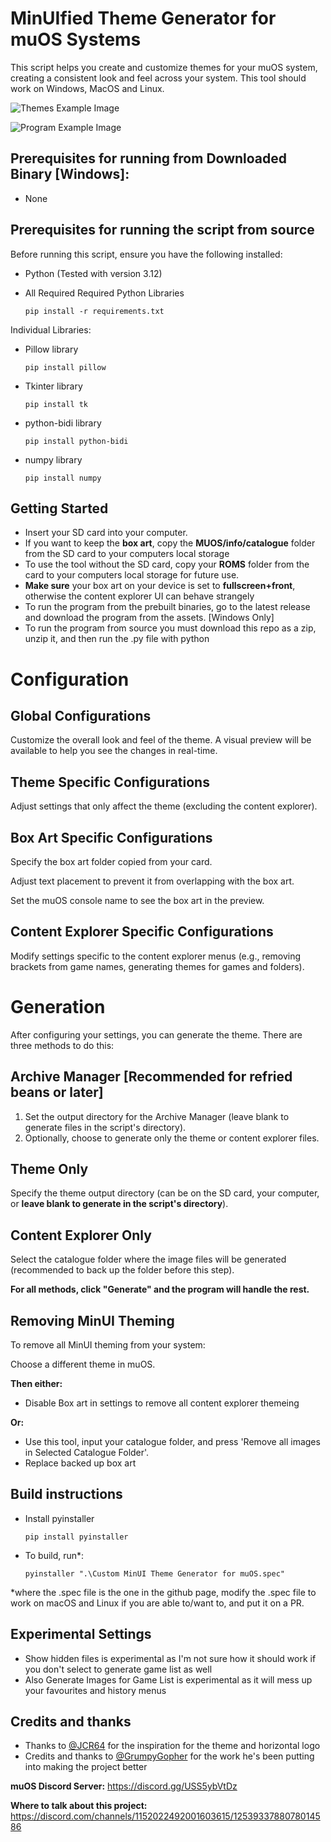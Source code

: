 # MinUIfied Theme Generator for muOS Systems
This script helps you create and customize themes for your muOS system, creating a consistent look and feel across your system. This tool should work on Windows, MacOS and Linux.

![Themes Example Image](https://github.com/user-attachments/assets/68cfb45d-b260-4fa0-bab1-b13a6d7d282a)

![Program Example Image](https://github.com/user-attachments/assets/e3c42ffc-cba3-4898-bc8e-86fe90e24204)

## Prerequisites for running from Downloaded Binary [Windows]:
 - None

## Prerequisites for running the script from source
Before running this script, ensure you have the following installed:
 - Python (Tested with version 3.12)
 - All Required Required Python Libraries
 
       pip install -r requirements.txt 

Individual Libraries:
 - Pillow library
   
       pip install pillow
 - Tkinter library
   
       pip install tk

 - python-bidi library
   
       pip install python-bidi

 - numpy library
   
       pip install numpy


## Getting Started
 - Insert your SD card into your computer.
 - If you want to keep the **box art**, copy the **MUOS/info/catalogue** folder from the SD card to your computers local storage
 - To use the tool without the SD card, copy your **ROMS** folder from the card to your computers local storage for future use.
 - **Make sure** your box art on your device is set to **fullscreen+front**, otherwise the content explorer UI can behave strangely
 - To run the program from the prebuilt binaries, go to the latest release and download the program from the assets. [Windows Only]
 - To run the program from source you must download this repo as a zip, unzip it, and then run the .py file with python

# Configuration

## Global Configurations
Customize the overall look and feel of the theme. A visual preview will be available to help you see the changes in real-time.

## Theme Specific Configurations
Adjust settings that only affect the theme (excluding the content explorer).

## Box Art Specific Configurations
Specify the box art folder copied from your card.

Adjust text placement to prevent it from overlapping with the box art.

Set the muOS console name to see the box art in the preview.

## Content Explorer Specific Configurations
Modify settings specific to the content explorer menus (e.g., removing brackets from game names, generating themes for games and folders).

# Generation
After configuring your settings, you can generate the theme. There are three methods to do this:

## Archive Manager [Recommended for refried beans or later]
 1. Set the output directory for the Archive Manager (leave blank to generate files in the script's directory).
 2. Optionally, choose to generate only the theme or content explorer files.

## Theme Only
Specify the theme output directory (can be on the SD card, your computer, or **leave blank to generate in the script's directory**).

## Content Explorer Only
Select the catalogue folder where the image files will be generated (recommended to back up the folder before this step).

**For all methods, click "Generate" and the program will handle the rest.**

## Removing MinUI Theming
To remove all MinUI theming from your system:

Choose a different theme in muOS.

**Then either:**

 - Disable Box art in settings to remove all content explorer themeing

**Or:**

 - Use this tool, input your catalogue folder, and press 'Remove all images in Selected Catalogue Folder'.
 - Replace backed up box art 


## Build instructions

 - Install pyinstaller


       pip install pyinstaller
 - To build, run*:


       pyinstaller ".\Custom MinUI Theme Generator for muOS.spec"
*where the .spec file is the one in the github page, modify the .spec file to work on macOS and Linux if you are able to/want to, and put it on a PR.
  

## Experimental Settings
 - Show hidden files is experimental as I'm not sure how it should work if you don't select to generate game list as well
 - Also Generate Images for Game List is experimental as it will mess up your favourites and history menus

## Credits and thanks
 - Thanks to [@JCR64](https://github.com/JCR64) for the inspiration for the theme and horizontal logo
 - Credits and thanks to [@GrumpyGopher](https://github.com/GrumpyGopher) for the work he's been putting into making the project better

**muOS Discord Server:** https://discord.gg/USS5ybVtDz

**Where to talk about this project:** https://discord.com/channels/1152022492001603615/1253933788078014586
